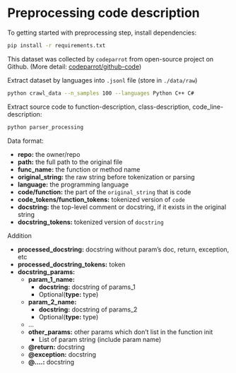 # Preprocessing code description

To getting started with preprocessing step, install dependencies:
```bash
pip install -r requirements.txt
```

This dataset was collected by `codeparrot` from open-source project on Github.
(More detail: [codeparrot/github-code](https://huggingface.co/datasets/codeparrot/github-code))

Extract dataset by languages into `.jsonl` file (store in `./data/raw`)
```bash
python crawl_data --n_samples 100 --languages Python C++ C#
```

Extract source code to function-description, class-description, code_line-description:
```bash
python parser_processing
```

Data format:
- **repo:** the owner/repo
- **path:** the full path to the original file
- **func_name:** the function or method name
- **original_string:** the raw string before tokenization or parsing
- **language:** the programming language
- **code/function:** the part of the `original_string` that is code
- **code_tokens/function_tokens:** tokenized version of `code`
- **docstring:** the top-level comment or docstring, if it exists in the original string
- **docstring_tokens:** tokenized version of `docstring`

Addition

- **processed_docstring:** docstring without param’s doc, return, exception, etc
- **processed_docstring_tokens:** token
- **docstring_params:**
    - **param_1_name:**
        - **docstring:** docstring of params_1
        - Optional(**type:** type)
    - **param_2_name:**
        - **docstring:** docstring of params_2
        - Optional(**type:** type)
    - …
    - **other_params:** other params which don’t list in the function init
        - List of param string (include param name)
    - **@return:** docstring
    - **@exception:** docstring
    - **@….:** docstring